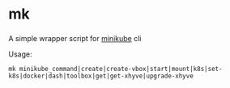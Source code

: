 # mk

###
A simple wrapper script for [minikube](https://github.com/kubernetes/minikube) cli

Usage: 
```
mk minikube_command|create|create-vbox|start|mount|k8s|set-k8s|docker|dash|toolbox|get|get-xhyve|upgrade-xhyve
```
